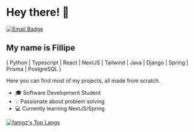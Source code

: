 <h1>Hey there! 👋</h1>

[![Email Badge](https://img.shields.io/badge/-famgz@proton.me-6633cc?style=flat-square&logo=Proton&logoColor=white&link=mailto:famgz@proton.me)](mailto:famgz@proton.me)

## My name is Fillipe
( Python | Typescript | React | NextJS | Tailwind | Java | Django | Spring | Prisma | PostgreSQL )

Here you can find most of my projects, all made from scratch.

- 🎓 Software Development Student
- 💡 Passionate about problem solving
- 💻 Currently learning NextJS/Spring

[![famgz's Top Langs](https://github-readme-stats.vercel.app/api/top-langs/?username=famgz&layout=compact&custom_title=Languages)](https://github.com/anuraghazra/github-readme-stats)
